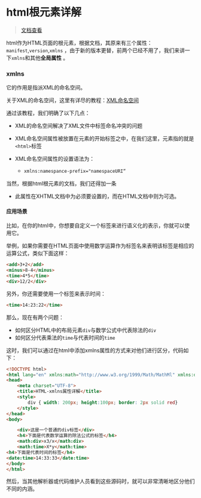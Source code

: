 # html根元素详解
> [文档查看](https://developer.mozilla.org/zh-CN/docs/Web/HTML/Element/html)

html作为HTML页面的根元素，根据文档，其原来有三个属性：`manifest`,`version`,`xmlns` ，由于新的版本更替，前两个已经不用了，我们来讲一下`xmlns`和其他**全局属性** 。

### xmlns

它的作用是指派XML的命名空间。

关于XML的命名空间，这里有详尽的教程：[XML命名空间](http://www.w3school.com.cn/xml/xml_namespaces.asp)

通过该教程，我们明确了以下几点：

* XML的命名空间解决了XML文件中标签命名冲突的问题

* XML命名空间属性被放置在元素的开始标签之中，在我们这里，元素指的就是`<html>`标签

* XML命名空间属性的设置语法为：

  * ```html
    xmlns:namespance-prefix="namespaceURI“
    ```

当然，根据html根元素的文档，我们还得加一条

* 此属性在XHTML文档中为必须要设置的，而在HTML文档中则为可选。

#### 应用场景

比如，在你的html中，你想要自定义一个标签来进行语义化的表示，你就可以使用它。

举例，如果你需要在HTML页面中使用数学运算作为标签名来表明该标签是相应的运算公式，类似下面这样：

```html
<add>3+2</add>
<minus>8-4</minus>
<time>4*5</time>
<div>12/2</div>
```

另外，你还需要使用一个标签来表示时间：

```html
<time>14:23:22</time>
```



那么，现在有两个问题：

* 如何区分HTML中的布局元素`div`与数学公式中代表除法的`div`
* 如何区分代表乘法的`time`与代表时间的`time`

这时，我们可以通过在html中添加xmlns属性的方式来对他们进行区分，代码如下：

```html
<!DOCTYPE html>
<html lang="en" xmlns:math="http://www.w3.org/1999/Math/MathMl" xmlns:date="http://www.w3.org/1999/Math/MathMl">
<head>
    <meta charset="UTF-8">
    <title>HTML-xmlns属性详解</title>
    <style>
        div { width: 200px; height:100px; border: 2px solid red}
    </style>
</head>
<body>

    <div>这是一个普通的div标签</div>
    <h4>下面是代表数学运算的除法公式的标签</h4>
    <math:div>x3/x</math:div>
    <math:time>X*y</math:time>
<h4>下面是代表时间的标签</h4>
<date:time>14:33:33</date:time>
</body>
</html>
```



然后，当其他解析器或代码维护人员看到这些源码时，就可以非常清晰地区分他们不同的内涵。 

